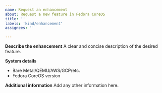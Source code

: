 ```yaml
---
name: Request an enhancement
about: Request a new feature in Fedora CoreOS
title: ''
labels: 'kind/enhancement'
assignees: ''

---
```


**Describe the enhancement**
A clear and concise description of the desired feature.

**System details**
 - Bare Metal/QEMU/AWS/GCP/etc.
 - Fedora CoreOS version

**Additional information**
Add any other information here.
